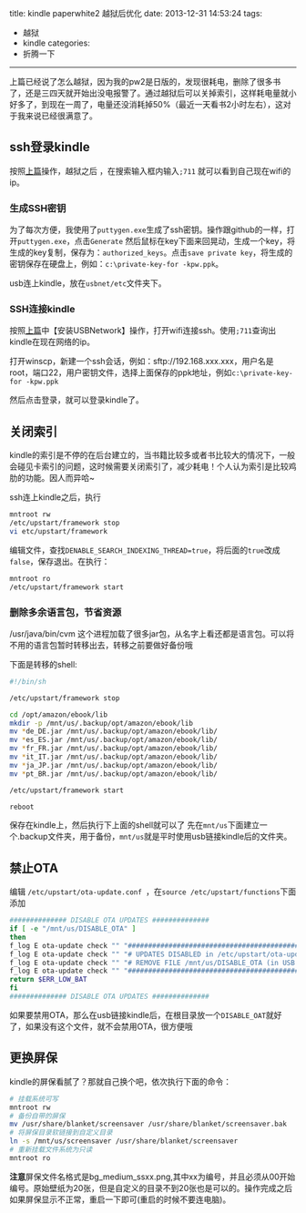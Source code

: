 title: kindle paperwhite2 越狱后优化
date: 2013-12-31 14:53:24
tags:
- 越狱
- kindle
categories:
- 折腾一下
---
上篇已经说了怎么越狱，因为我的pw2是日版的，发现很耗电，删除了很多书了，还是三四天就开始出没电报警了。通过越狱后可以关掉索引，这样耗电量就小好多了，到现在一周了，电量还没消耗掉50%（最近一天看书2小时左右），这对于我来说已经很满意了。
## ssh登录kindle
按照[上篇](http://js8.in/2013/12/29/kindle-paperwhite2-542%E8%B6%8A%E7%8B%B1/)操作，越狱之后 ，在搜索输入框内输入`;711` 就可以看到自己现在wifi的ip。

### 生成SSH密钥

为了每次方便，我使用了`puttygen.exe`生成了ssh密钥。操作跟github的一样，打开`puttygen.exe`，点击`Generate` 然后鼠标在key下面来回晃动，生成一个key，将生成的key复制，保存为：`authorized_keys`。点击`save private key`，将生成的密钥保存在硬盘上，例如：`c:\private-key-for -kpw.ppk`。

usb连上kindle，放在`usbnet/etc`文件夹下。

### SSH连接kindle
按照[上篇](http://js8.in/2013/12/29/kindle-paperwhite2-542%E8%B6%8A%E7%8B%B1/)中【安装USBNetwork】操作，打开wifi连接ssh。使用`;711`查询出kindle在现在网络的ip。

打开winscp，新建一个ssh会话，例如：sftp://192.168.xxx.xxx，用户名是root，端口22，用户密钥文件，选择上面保存的ppk地址，例如`c:\private-key-for -kpw.ppk`

然后点击登录，就可以登录kindle了。
## 关闭索引
kindle的索引是不停的在后台建立的，当书籍比较多或者书比较大的情况下，一般会碰见卡索引的问题，这时候需要关闭索引了，减少耗电！个人认为索引是比较鸡肋的功能。因人而异哈~

ssh连上kindle之后，执行

<!--more-->
```bash
mntroot rw
/etc/upstart/framework stop
vi etc/upstart/framework
```
编辑文件，查找`DENABLE_SEARCH_INDEXING_THREAD=true`，将后面的`true`改成`false`，保存退出。在执行：

```bash
mntroot ro
/etc/upstart/framework start
```

### 删除多余语言包，节省资源

/usr/java/bin/cvm 这个进程加载了很多jar包，从名字上看还都是语言包。可以将不用的语言包暂时转移出去，转移之前要做好备份哦

下面是转移的shell:
```bash
#!/bin/sh

/etc/upstart/framework stop

cd /opt/amazon/ebook/lib
mkdir -p /mnt/us/.backup/opt/amazon/ebook/lib
mv *de_DE.jar /mnt/us/.backup/opt/amazon/ebook/lib/
mv *es_ES.jar /mnt/us/.backup/opt/amazon/ebook/lib/
mv *fr_FR.jar /mnt/us/.backup/opt/amazon/ebook/lib/
mv *it_IT.jar /mnt/us/.backup/opt/amazon/ebook/lib/
mv *ja_JP.jar /mnt/us/.backup/opt/amazon/ebook/lib/
mv *pt_BR.jar /mnt/us/.backup/opt/amazon/ebook/lib/

/etc/upstart/framework start

reboot
```
保存在kindle上，然后执行下上面的shell就可以了
先在`mnt/us`下面建立一个.backup文件夹，用于备份，`mnt/us`就是平时使用usb链接kindle后的文件夹。

## 禁止OTA
编辑 `/etc/upstart/ota-update.conf `，在`source /etc/upstart/functions`下面添加
```bash
############## DISABLE OTA UPDATES ##############
if [ -e "/mnt/us/DISABLE_OTA" ]
then
f_log E ota-update check "" "####################################################"
f_log E ota-update check "" "# UPDATES DISABLED in /etc/upstart/ota-update.conf #"
f_log E ota-update check "" "# REMOVE FILE /mnt/us/DISABLE_OTA (in USB root) #"
f_log E ota-update check "" "####################################################"
return $ERR_LOW_BAT
fi
############## DISABLE OTA UPDATES ##############
```
如果要禁用OTA，那么在usb链接kindle后，在根目录放一个`DISABLE_OAT`就好了，如果没有这个文件，就不会禁用OTA，很方便哦

## 更换屏保
kindle的屏保看腻了？那就自己换个吧，依次执行下面的命令：
```bash
# 挂载系统可写
mntroot rw
# 备份自带的屏保
mv /usr/share/blanket/screensaver /usr/share/blanket/screensaver.bak
# 将屏保目录软链接到自定义目录
ln -s /mnt/us/screensaver /usr/share/blanket/screensaver
# 重新挂载文件系统为只读
mntroot ro
```
**注意**屏保文件名格式是bg_medium_ssxx.png,其中xx为编号，并且必须从00开始编号。原始壁纸为20张，但是自定义的目录不到20张也是可以的。操作完成之后如果屏保显示不正常，重启一下即可(重启的时候不要连电脑)。
